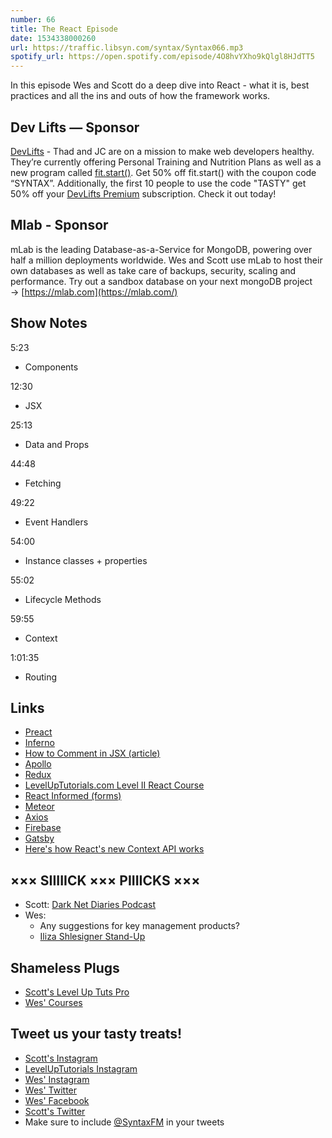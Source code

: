 ```yaml
---
number: 66
title: The React Episode
date: 1534338000260
url: https://traffic.libsyn.com/syntax/Syntax066.mp3
spotify_url: https://open.spotify.com/episode/4O8hvYXho9kQlgl8HJdTT5
---
```


In this episode Wes and Scott do a deep dive into React - what it is, best practices and all the ins and outs of how the framework works.

## Dev Lifts — Sponsor

[DevLifts](https://devlifts.io/) - Thad and JC are on a mission to make web developers healthy. They’re currently offering Personal Training and Nutrition Plans as well as a new program called [fit.start()](https://devlifts.io/join/fitStart). Get 50% off fit.start() with the coupon code “SYNTAX”. Additionally, the first 10 people to use the code "TASTY" get 50% off your [DevLifts Premium](https://devlifts.io/join/premium) subscription. Check it out today! 

## Mlab - Sponsor

mLab is the leading Database-as-a-Service for MongoDB, powering over half a million deployments worldwide. Wes and Scott use mLab to host their own databases as well as take care of backups, security, scaling and performance. Try out a sandbox database on your next mongoDB project → [https://mlab.com](https://mlab.com/)

## Show Notes

5:23

* Components

12:30

* JSX

25:13

* Data and Props

44:48

* Fetching

49:22

* Event Handlers

54:00

- Instance classes + properties

55:02

* Lifecycle Methods

59:55

* Context

1:01:35

* Routing

## Links

* [Preact](https://preactjs.com/)
* [Inferno](https://infernojs.org/)
* [How to Comment in JSX (article)](https://wesbos.com/react-jsx-comments/)
* [Apollo](https://www.apollographql.com/)
* [Redux](https://redux.js.org/)
* [LevelUpTutorials.com Level II React Course](https://www.leveluptutorials.com/tutorials/level-2-react)
* [React Informed (forms)](https://www.npmjs.com/package/informed)
* [Meteor](https://www.meteor.com/)
* [Axios](https://www.npmjs.com/package/axios)
* [Firebase](https://firebase.google.com/)
* [Gatsby](https://www.gatsbyjs.org/)
* [Here's how React's new Context API works](https://youtu.be/XLJN4JfniH4)

## ××× SIIIIICK ××× PIIIICKS ×××

* Scott: [Dark Net Diaries Podcast](https://darknetdiaries.com/)
* Wes: 
  * Any suggestions for key management products?
  * [Iliza Shlesigner Stand-Up](https://www.netflix.com/title/80213658)

## Shameless Plugs

* [Scott's Level Up Tuts Pro](https://LevelUpTutorials.com/pro)
* [Wes' Courses](https://wesbos.com/courses)

## Tweet us your tasty treats!

* [Scott's Instagram](https://www.instagram.com/stolinski/)
* [LevelUpTutorials Instagram](https://www.instagram.com/LevelUpTutorials/)
* [Wes' Instagram](https://www.instagram.com/wesbos/)
* [Wes' Twitter](https://twitter.com/wesbos)
* [Wes' Facebook](https://www.facebook.com/wesbos.developer)
* [Scott's Twitter](https://twitter.com/stolinski)
* Make sure to include [@SyntaxFM](https://twitter.com/SyntaxFM) in your tweets
